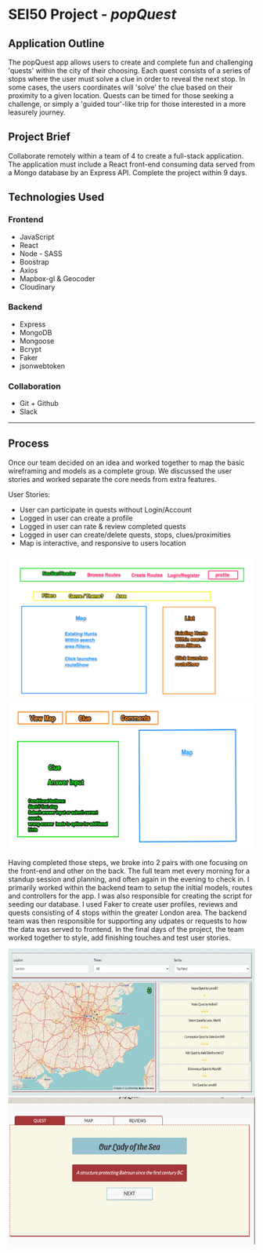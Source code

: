 # SEI50 Project - ***popQuest***

## Application Outline
The popQuest app allows users to create and complete fun and challenging 'quests' within the city of their choosing. Each quest consists of a series of stops where the user must solve a clue in order to reveal the next stop. In some cases, the users coordinates will 'solve' the clue based on their proximity to a given location. Quests can be timed for those seeking a challenge, or simply a 'guided tour'-like trip for those interested in a more leasurely journey.

## Project Brief
Collaborate remotely within a team of 4 to create a full-stack application. The application must include a React front-end consuming data served from a Mongo database by an Express API. Complete the project within 9 days.

## Technologies Used

### Frontend
* JavaScript
* React
* Node - SASS
* Boostrap
* Axios
* Mapbox-gl & Geocoder
* Cloudinary
### Backend
* Express
* MongoDB
* Mongoose
* Bcrypt
* Faker
* jsonwebtoken
### Collaboration
* Git + Github
* Slack



***
## Process
Once our team decided on an idea and worked together to map the basic wireframing and models as a complete group. We discussed the user stories and worked separate the core needs from extra features. 

User Stories:
- User can participate in quests without Login/Account
- Logged in user can create a profile
- Logged in user can rate & review completed quests
- Logged in user can create/delete quests, stops, clues/proximities
- Map is interactive, and responsive to users location

<div align='center'>
<img src='./images/index-frame.jpg' height='300'/>
<img src='./images/show-frame.jpg' height='300'/>
</div>

Having completed those steps, we broke into 2 pairs with one focusing on the front-end and other on the back. The full team met every morning for a standup session and planning, and often again in the evening to check in. I primarily worked within the backend team to setup the initial models, routes and controllers for the app. I was also responsible for creating the script for seeding our database. I used Faker to create user profiles, reviews and quests consisting of 4 stops within the greater London area. The backend team was then responsible for supporting any udpates or requests to how the data was served to frontend. In the final days of the project, the team worked together to style, add finishing touches and test user stories. 

<div align='center'>
<img src='./images/index.jpg' height='300'/>
<img src='./images/show.jpg' height='300'/>
</div>